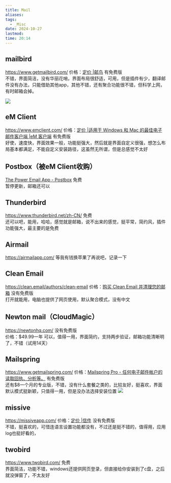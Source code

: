 ```yaml
---
title: Mail
aliases: 
tags:
  - _Misc
date: 2024-10-27
lastmod: 
time: 20:14
---
```

## mailbird
https://www.getmailbird.com/
价格：[定价 |邮鸟](https://www.getmailbird.com/pricing/?utm_location=CN) 有免费版  
不错，界面简洁，没有华丽花哨，界面布局很舒适，可用，但是插件有少，翻译邮件没有办法，只能借助其他app，其他不错，还有聚合功能很不错，但科学上网，有时邮箱会掉。

![](../assets/Pasted%20image%2020241028171507.png)
## eM Client
https://www.emclient.com/
价格：[定价 |适用于 Windows 和 Mac 的最佳电子邮件客户端 |eM 客户端](https://www.emclient.com/pricing#no_scroll) 有免费版  
好使，速度快，界面效果一般，功能挺强大，然后就是界面自定义很强，想怎么布局基本都满足，不能自定义安装路径，这虽然无所谓，但是总感觉不太好
## Postbox（被eM Client收购）
[The Power Email App - Postbox](https://www.postbox-inc.com/) 免费  
暂停更新，邮箱还可以
## Thunderbird
https://www.thunderbird.net/zh-CN/ 免费  
还可以吧，能用，哈哈，感觉就是邮箱，说不出来的感觉，挺平常，简约风，插件功能强大，最主要的是免费
## Airmail
https://airmailapp.com/
等我有钱换苹果了再说吧，记录一下
## Clean Email
https://clean.email/authors/clean-email
价格：[购买 Clean Email 并清理您的邮箱](https://clean.email/plans) 没有免费版  
打开就能用，电脑也提供了网页使用，默认聚合模式，没有中文
## Newton mail（CloudMagic）
https://newtonhq.com/ 没有免费版  
价格：$49.99一年
可以，值得一用，界面简约，支持两步验证，邮箱功能清晰明了，不错（试用14天）
## Mailspring
https://www.getmailspring.com/
价格：[Mailspring Pro - 任何电子邮件帐户的读取回执、分析等。](https://www.getmailspring.com/pro) 有免费版  
还有$8一个月的专业版，不错，没有什么套餐之类的，比较友好，挺喜欢，界面默认模式挺新颖，只值得一用，但是没办法选择安装位置
![](../assets/Pasted%20image%2020241028174645.png)
## missive
https://missiveapp.com/
价格：[定价 |信件](https://missiveapp.com/pricing) 没有免费版  
不错，挺喜欢的，可惜连语言设置功能都没有，不过还是挺不错的，值得用，应用log也挺好看的，
## twobird
https://www.twobird.com/ 免费  
界面简洁，功能不错，windows还提供网页登录，但直接给你安装到了c盘，之后就没弹窗了，不太友好